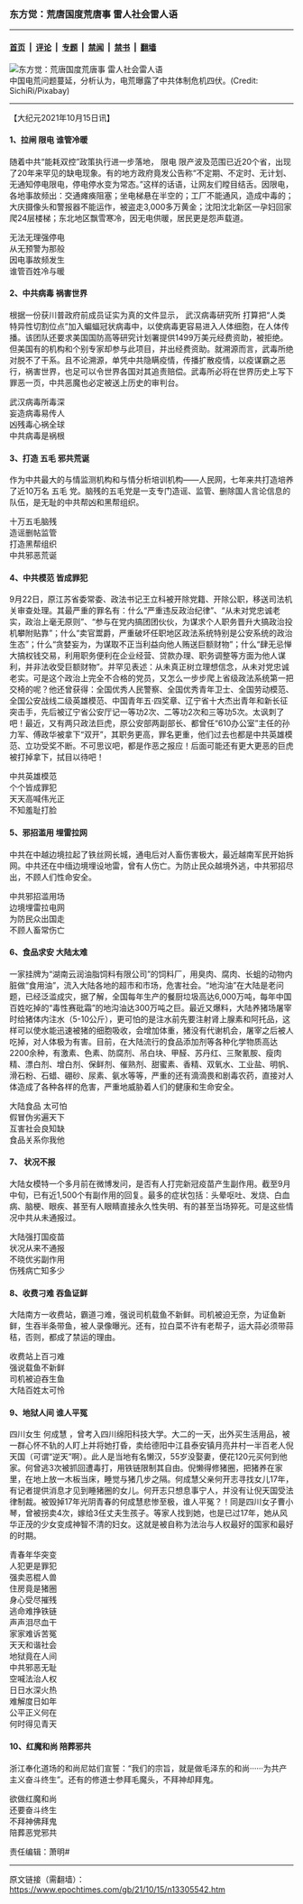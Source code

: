 ### 东方觉：荒唐国度荒唐事 雷人社会雷人语

---

#### [首页](../../../..?n13305542) &nbsp;|&nbsp; [评论](../../../../../epoch-comment?n13305542) &nbsp;|&nbsp; [专题](../../../../../epoch-special?n13305542) &nbsp;|&nbsp; [禁闻](../../../../../epoch-news?n13305542) &nbsp;|&nbsp; [禁书](../../../../../books?n13305542) &nbsp;|&nbsp; [翻墙](https://github.com/gfw-breaker/nogfw/blob/master/README.md?n13305542)


<div><img alt="东方觉：荒唐国度荒唐事 雷人社会雷人语" class="attachment-djy_600_400 size-djy_600_400 wp-post-image" src="https://i.epochtimes.com/assets/uploads/2021/09/id13240076-111.jpg.png-600x400.jpg"/>
<div class="caption">
 中国电荒问题蔓延，分析认为，电荒曝露了中共体制危机四伏。(Credit: SichiRi/Pixabay)
</div></div><hr/><div class="post_content" id="artbody" itemprop="articleBody">
 <!-- article content begin -->
 <p>
  【大纪元2021年10月15日讯】
 </p>
 <h4>
  1、拉闸
  <ok href="https://www.epochtimes.com/gb/tag/%E9%99%90%E7%94%B5.html">
   限电
  </ok>
  谁管冷暖
 </h4>
 <p>
  随着中共“能耗双控”政策执行进一步落地，
  <ok href="https://www.epochtimes.com/gb/tag/%E9%99%90%E7%94%B5.html">
   限电
  </ok>
  限产波及范围已近20个省，出现了20年来罕见的缺电现象。有的地方政府竟发公告称“不定期、不定时、无计划、无通知停电限电，停电停水变为常态。”这样的话语，让网友们瞠目结舌。因限电，各地事故频出：交通瘫痪阻塞；坐电梯悬在半空的；工厂不能通风，造成中毒的；大庆摄像头和警报器不能运作，被盗走3,000多万黄金；沈阳沈北新区一孕妇回家爬24层楼梯；东北地区飘雪寒冷，因无电供暖，居民更是怨声载道。
 </p>
 <p>
  无法无理强停电
  <br/>
  从无预警为那般
  <br/>
  因电事故频发生
  <br/>
  谁管百姓冷与暖
 </p>
 <h4>
  2、中共病毒 祸害世界
 </h4>
 <p>
  根据一份获川普政府前成员证实为真的文件显示，
  <ok href="https://www.epochtimes.com/gb/tag/%E6%AD%A6%E6%B1%89%E7%97%85%E6%AF%92%E7%A0%94%E7%A9%B6%E6%89%80.html">
   武汉病毒研究所
  </ok>
  打算把“人类特异性切割位点”加入蝙蝠冠状病毒中，以使病毒更容易进入人体细胞，在人体传播。该团队还要求美国国防高等研究计划署提供1499万美元经费资助，被拒绝。但美国有的机构和个别专家却参与此项目，并出经费资助。就溯源而言，武毒所绝对脱不了干系。且不论溯源，单凭中共隐瞒疫情，传播扩散疫情，以疫谋霸之恶行，祸害世界，也足可以令世界各国对其追责赔偿。武毒所必将在世界历史上写下罪恶一页，中共恶魔也必定被送上历史的审判台。
 </p>
 <p>
  武汉病毒所毒深
  <br/>
  妄造病毒易传人
  <br/>
  凶残毒心祸全球
  <br/>
  中共病毒是祸根
 </p>
 <h4>
  3、打造
  <ok href="https://www.epochtimes.com/gb/tag/%E4%BA%94%E6%AF%9B.html">
   五毛
  </ok>
  邪共荒诞
 </h4>
 <p>
  作为中共最大的与情监测机构和与情分析培训机构——人民网，七年来共打造培养了近10万名
  <ok href="https://www.epochtimes.com/gb/tag/%E4%BA%94%E6%AF%9B.html">
   五毛
  </ok>
  党。脑残的五毛党是一支专门造谣、监管、删除国人言论信息的队伍，是无耻的中共帮凶和黑帮组织。
 </p>
 <p>
  十万五毛脑残
  <br/>
  造谣删帖监管
  <br/>
  打造黑帮组织
  <br/>
  中共邪恶荒诞
 </p>
 <h4>
  4、中共模范 皆成罪犯
 </h4>
 <p>
  9月22日，原江苏省委常委、政法书记王立科被开除党籍、开除公职，移送司法机关审查处理。其最严重的罪名有：什么“严重违反政治纪律”、“从未对党忠诚老实，政治上毫无原则”、“参与在党内搞团团伙伙，为谋求个人职务晋升大搞政治投机攀附贴靠”；什么“卖官鬻爵，严重破坏任职地区政法系统特别是公安系统的政治生态”；什么“贪婪妄为，为谋取不正当利益向他人贿送巨额财物”；什么“肆无忌惮大搞权钱交易，利用职务便利在企业经营、贷款办理、职务调整等方面为他人谋利，并非法收受巨额财物”。并罕见表述：从未真正树立理想信念，从未对党忠诚老实。可是这个政治上完全不合格的党员，又怎么一步步爬上省级政法系统第一把交椅的呢？他还曾获得：全国优秀人民警察、全国优秀青年卫士、全国劳动模范、全国公安战线二级英雄模范、中国青年五·四奖章、辽宁省十大杰出青年和新长征突击手，先后被辽宁省公安厅记一等功2次、二等功2次和三等功5次。太讽刺了吧！最近，又有两只政法巨虎，原公安部两副部长、都曾任“610办公室”主任的孙力军、傅政华被拿下“双开”，其职务更高，罪名更重，他们过去也都是中共英雄模范、立功受奖不断。不可思议吧，都是作恶之报应！后面可能还有更大更恶的巨虎被打掉拿下，拭目以待吧！
 </p>
 <p>
  中共英雄模范
  <br/>
  个个皆成罪犯
  <br/>
  天天高喊伟光正
  <br/>
  不知羞耻打脸
 </p>
 <h4>
  5、邪招滥用 埋雷拉网
 </h4>
 <p>
  中共在中越边境拉起了铁丝网长城，通电后对人畜伤害极大，最近越南军民开始拆网。中共还在中缅边境埋设地雷，曾有人伤亡。为防止民众越境外逃，中共邪招尽出，不顾人们性命安全。
 </p>
 <p>
  中共邪招滥用场
  <br/>
  边境埋雷拉电网
  <br/>
  为防民众出国走
  <br/>
  不顾人畜常伤亡
 </p>
 <h4>
  6、食品求安 大陆太难
 </h4>
 <p>
  一家挂牌为“湖南云润油脂饲料有限公司”的饲料厂，用臭肉、腐肉、长蛆的动物内脏做“食用油”，流入大陆各地的超市和市场，危害社会。“地沟油”在大陆是老问题，已经泛滥成灾，据了解，全国每年生产的餐厨垃圾高达6,000万吨，每年中国百姓吃掉的“毒性赛砒霜”的地沟油达300万吨之巨。最近又爆料，大陆养猪场屠宰时给猪体内注水（5-10公斤），更可怕的是注水前先要注射肾上腺素和阿托品，这样可以使水能迅速被猪的细胞吸收，会增加体重，猪没有代谢机会，屠宰之后被人吃掉，对人体极为有害。目前，在大陆流行的食品添加剂等各种化学物质高达2200余种，有激素、色素、防腐剂、吊白块、甲醛、苏丹红、三聚氰胺、瘦肉精、漂白剂、增白剂、保鲜剂、催熟剂、甜蜜素、香精、双氧水、工业盐、明帆、滑石粉、石蜡、硼砂、尿素、氨水等等，严重的还有滴滴畏和剧毒农药，直接对人体造成了各种各样的危害，严重地威胁着人们的健康和生命安全。
 </p>
 <p>
  <ok href="https://www.epochtimes.com/gb/tag/%E5%A4%A7%E9%99%86%E9%A3%9F%E5%93%81.html">
   大陆食品
  </ok>
  太可怕
  <br/>
  假冒伪劣遍天下
  <br/>
  互害社会良知缺
  <br/>
  食品关系你我他
 </p>
 <h4>
  7、 状况不报
 </h4>
 <p>
  大陆女模特一个多月前在微博发问，是否有人打完新冠疫苗产生副作用。截至9月中旬，已有近1,500个有副作用的回复。最多的症状包括：头晕呕吐、发烧、白血病、脑梗、眼疾、甚至有人眼睛直接永久性失明、有的甚至当场猝死。可是这些情况中共从未通报过。
 </p>
 <p>
  大陆强打国疫苗
  <br/>
  状况从来不通报
  <br/>
  不晓优劣副作用
  <br/>
  伤残病亡知多少
 </p>
 <h4>
  8、收费刁难 吞鱼证鲜
 </h4>
 <p>
  大陆南方一收费站，霸道刁难，强说司机载鱼不新鲜。司机被迫无奈，为证鱼新鲜，生吞半条带鱼，被人录像曝光。还有，拉白菜不许有老帮子，运大蒜必须带蒜秸，否则，都成了禁运的理由。
 </p>
 <p>
  收费站上百刁难
  <br/>
  强说载鱼不新鲜
  <br/>
  司机被迫吞生鱼
  <br/>
  大陆百姓太可怜
 </p>
 <h4>
  9、地狱人间 谁人平冤
 </h4>
 <p>
  四川女生
  <ok href="https://www.epochtimes.com/gb/tag/%E4%BD%95%E6%88%90%E6%85%A7.html">
   何成慧
  </ok>
  ，曾考入四川绵阳科技大学。大二的一天，出外买生活用品，被一群心怀不轨的人盯上并将她打昏，卖给德阳中江县泰安镇月亮井村一半百老人倪天国（可谓“逆天”啊）。此人是当地有名懒汉，55岁没娶妻，便花120元买何到他家。何曾逃3次被抓回遭毒打，用铁链限制其自由。倪懒得修猪圈，把猪养在家里，在地上放一木板当床，睡觉与猪几步之隔。何成慧父亲何开志寻找女儿17年，有记者提供消息才见到睡猪圈的女儿。何开志只想息事宁人，并没有让倪天国受法律制裁。被毁掉17年光阴青春的何成慧悲惨至极，谁人平冤？！同是四川女子曹小琴，曾被拐卖4次，嫁给3任丈夫生孩子。等家人找到她，也是已过17年，她从风华正茂的少女变成神智不清的妇女。这就是被自称为法治与人权最好的国家和最好的时期。
 </p>
 <p>
  青春年华突变
  <br/>
  人犯更是罪犯
  <br/>
  强卖恶棍人兽
  <br/>
  住房竟是猪圈
  <br/>
  身心受尽摧残
  <br/>
  逃命难挣铁链
  <br/>
  声声泪尽血干
  <br/>
  家家难诉苦冤
  <br/>
  天天和谐社会
  <br/>
  地狱竟在人间
  <br/>
  中共邪恶无耻
  <br/>
  空喊法治人权
  <br/>
  日日水深火热
  <br/>
  难解度日如年
  <br/>
  公平正义何在
  <br/>
  何时得见青天
 </p>
 <h4>
  10、红魔和尚 陪葬邪共
 </h4>
 <p>
  浙江奉化道场的和尚尼姑们宣誓：“我们的宗旨，就是做毛泽东的和尚······为共产主义奋斗终生”。还有的修道士参拜毛魔头，不拜神却拜鬼。
 </p>
 <p>
  欲做红魔和尚
  <br/>
  还要奋斗终生
  <br/>
  不拜神佛拜鬼
  <br/>
  陪葬恶党邪共
 </p>
 <p>
  责任编辑：萧明#
 </p>
 <!-- article content end -->
 <div id="below_article_ad">
 </div>
</div>


---

原文链接（需翻墙）：https://www.epochtimes.com/gb/21/10/15/n13305542.htm